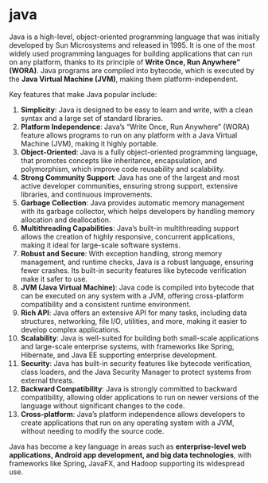 # java

Java is a high-level, object-oriented programming language that was initially developed by Sun Microsystems and released in 1995. It is one of the most widely used programming languages for building applications that can run on any platform, thanks to its principle of **Write Once, Run Anywhere” (WORA)**. Java programs are compiled into bytecode, which is executed by the **Java Virtual Machine (JVM)**, making them platform-independent.

Key features that make Java popular include:

1. **Simplicity**: Java is designed to be easy to learn and write, with a clean syntax and a large set of standard libraries.
2. **Platform Independence**: Java’s “Write Once, Run Anywhere” (WORA) feature allows programs to run on any platform with a Java Virtual Machine (JVM), making it highly portable. 
3. **Object-Oriented**: Java is a fully object-oriented programming language, that promotes concepts like inheritance, encapsulation, and polymorphism, which improve code reusability and scalability.
4. **Strong Community Support**: Java has one of the largest and most active developer communities, ensuring strong support, extensive libraries, and continuous improvements.
5. **Garbage Collection**: Java provides automatic memory management with its garbage collector, which helps developers by handling memory allocation and deallocation.
6. **Multithreading Capabilities**: Java’s built-in multithreading support allows the creation of highly responsive, concurrent applications, making it ideal for large-scale software systems.
7. **Robust and Secure**: With exception handling, strong memory management, and runtime checks, Java is a robust language, ensuring fewer crashes. Its built-in security features like bytecode verification make it safer to use.
8. **JVM (Java Virtual Machine)**: Java code is compiled into bytecode that can be executed on any system with a JVM, offering cross-platform compatibility and a consistent runtime environment.
9. **Rich API**: Java offers an extensive API for many tasks, including data structures, networking, file I/O, utilities, and more, making it easier to develop complex applications.
10. **Scalability**: Java is well-suited for building both small-scale applications and large-scale enterprise systems, with frameworks like Spring, Hibernate, and Java EE supporting enterprise development.
11. **Security**: Java has built-in security features like bytecode verification, class loaders, and the Java Security Manager to protect systems from external threats.
12. **Backward Compatibility**: Java is strongly committed to backward compatibility, allowing older applications to run on newer versions of the language without significant changes to the code.
13. **Cross-platform**: Java’s platform independence allows developers to create applications that run on any operating system with a JVM, without needing to modify the source code.

Java has become a key language in areas such as **enterprise-level web applications, Android app development, and big data technologies**, with frameworks like Spring, JavaFX, and Hadoop supporting its widespread use.
